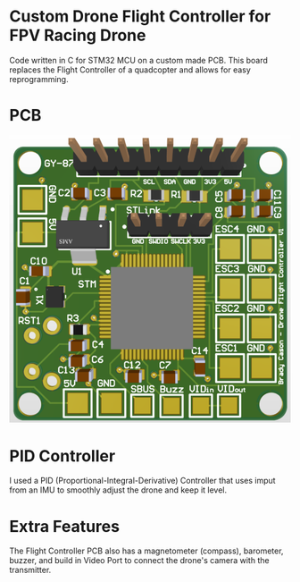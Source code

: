 # Custom Drone Flight Controller for FPV Racing Drone
Code written in C for STM32 MCU on a custom made PCB. This board replaces the Flight Controller of a quadcopter and allows for easy reprogramming.

# PCB
![Custom PCB](pcb_img.png)

# PID Controller
I used a PID (Proportional-Integral-Derivative) Controller that uses imput from an IMU to smoothly adjust the drone and keep it level.

# Extra Features
The Flight Controller PCB also has a magnetometer (compass), barometer, buzzer, and build in Video Port to connect the drone's camera with the transmitter.
